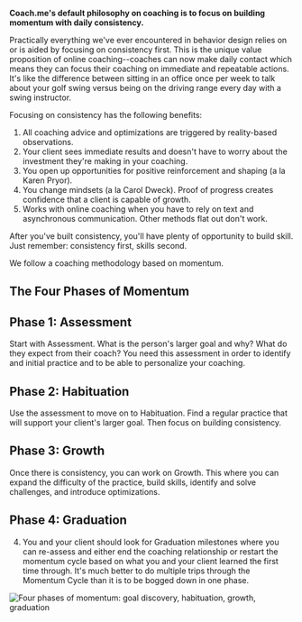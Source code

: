 **Coach.me's default philosophy on coaching is to focus on building momentum with daily consistency.**

Practically everything we've ever encountered in behavior design relies on or is aided by focusing on consistency first. This is the unique value proposition of online coaching--coaches can now make daily contact which means they can focus their coaching on immediate and repeatable actions. It's like the difference between sitting in an office once per week to talk about your golf swing versus being on the driving range every day with a swing instructor.

Focusing on consistency has the following benefits:

1. All coaching advice and optimizations are triggered by reality-based observations.
2. Your client sees immediate results and doesn't have to worry about the investment they're making in your coaching.
3. You open up opportunities for positive reinforcement and shaping (a la Karen Pryor).
4. You change mindsets (a la Carol Dweck). Proof of progress creates confidence that a client is capable of growth.
5. Works with online coaching when you have to rely on text and asynchronous communication. Other methods flat out don't work.

After you've built consistency, you'll have plenty of opportunity to build skill. Just remember: consistency first, skills second.

We follow a coaching methodology based on momentum.

## The Four Phases of Momentum

## Phase 1: Assessment
Start with Assessment. What is the person's larger goal and why? What do they expect from their coach? You need this assessment in order to identify and initial practice and to be able to personalize your coaching. 

## Phase 2: Habituation
Use the assessment to move on to Habituation. Find a regular practice that will support your client's larger goal. Then focus on building consistency. 

## Phase 3: Growth
Once there is consistency, you can work on Growth. This where you can expand the difficulty of the practice, build skills, identify and solve challenges, and introduce optimizations.

## Phase 4: Graduation
4. You and your client should look for Graduation milestones where you can re-assess and either end the coaching relationship or restart the momentum cycle based on what you and your client learned the first time through. It's much better to do multiple trips through the Momentum Cycle than it is to be bogged down in one phase.

![Four phases of momentum: goal discovery, habituation, growth, graduation](http://d33v4339jhl8k0.cloudfront.net/docs/assets/543d8c07e4b008d4ba040909/images/555a6092e4b01a224b424cc4/file-ZvpVjBEA0e.jpg)